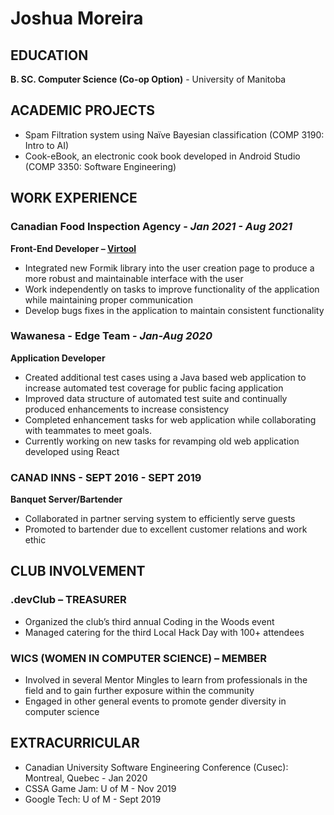 # Joshua Moreira



## EDUCATION
 
**B. SC. Computer Science (Co-op Option)** - University of Manitoba

## ACADEMIC PROJECTS
 
* Spam Filtration system using Naïve Bayesian classification
(COMP 3190: Intro to AI)
* Cook-eBook, an electronic cook book developed in Android Studio
(COMP 3350: Software Engineering)



## WORK EXPERIENCE

### Canadian Food Inspection Agency - *Jan 2021 - Aug 2021*

**Front-End Developer – [Virtool](https://www.virtool.ca/)**

* Integrated new Formik library into the user creation page to produce a more robust and maintainable interface with the user
* Work independently on tasks to improve functionality of the application while maintaining proper communication 
* Develop bugs fixes in the application to maintain consistent functionality

### Wawanesa - Edge Team - *Jan-Aug 2020*

**Application Developer**

* Created additional test cases using a Java based web application to increase automated test coverage for public facing application
* Improved data structure of automated test suite and continually produced enhancements to increase consistency
* Completed enhancement tasks for web application while collaborating with teammates to meet goals.
* Currently working on new tasks for revamping old web application developed using React 

### CANAD INNS - SEPT 2016 - SEPT 2019

**Banquet Server/Bartender**

* Collaborated in partner serving system to efficiently serve guests
* Promoted to bartender due to excellent customer relations and work ethic



## CLUB INVOLVEMENT

### .devClub – TREASURER

* Organized the club’s third annual Coding in the Woods event
* Managed catering for the third Local Hack Day with 100+ attendees

### WICS (WOMEN IN COMPUTER SCIENCE) – MEMBER

* Involved in several Mentor Mingles to learn from professionals in the field and to gain further exposure within the community
* Engaged in other general events to promote gender diversity in computer science



## EXTRACURRICULAR

* Canadian University Software Engineering Conference (Cusec): Montreal, Quebec - Jan 2020
* CSSA Game Jam: U of M - Nov 2019
* Google Tech:  U of M - Sept 2019
